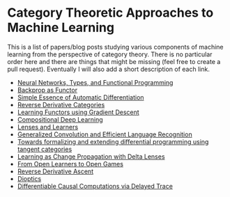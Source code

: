 # Category Theoretic Approaches to Machine Learning

This is a list of papers/blog posts studying various components of machine learning from the perspective of category theory. There is no particular order here and there are things that might be missing (feel free to create a pull request).
Eventually I will also add a short description of each link.


* [Neural Networks, Types, and Functional Programming](https://colah.github.io/posts/2015-09-NN-Types-FP/)
* [Backprop as Functor](https://arxiv.org/abs/1711.10455)
* [Simple Essence of Automatic Differentiation](https://arxiv.org/abs/1804.00746)
* [Reverse Derivative Categories](https://arxiv.org/abs/1910.07065)
* [Learning Functors using Gradient Descent](http://www.cs.ox.ac.uk/ACT2019/preproceedings/Bruno%20Gavranovic.pdf)
* [Compositional Deep Learning](https://arxiv.org/abs/1907.08292)
* [Lenses and Learners](https://arxiv.org/abs/1903.03671)
* [Generalized Convolution and Efficient Language Recognition](https://arxiv.org/abs/1903.10677)
* [Towards formalizing and extending differential programming using tangent categories](http://www.cs.ox.ac.uk/ACT2019/preproceedings/Jonathan%20Gallagher,%20Geoff%20Cruttwell%20and%20Ben%20MacAdam.pdf)
* [Learning as Change Propagation with Delta Lenses](http://www.cs.ox.ac.uk/ACT2019/preproceedings/Zinovy%20Diskin.pdf)
* [From Open Learners to Open Games](https://arxiv.org/abs/1902.08666)
* [Reverse Derivative Ascent](https://cgi.cse.unsw.edu.au/~eptcs/Accepted/ACT2020/Papers/31/paper/main202007010401.pdf)
* [Dioptics](http://events.cs.bham.ac.uk/syco/strings3-syco5/papers/dalrymple.pdf)
* [Differentiable Causal Computations via Delayed Trace](https://arxiv.org/abs/1903.01093)
